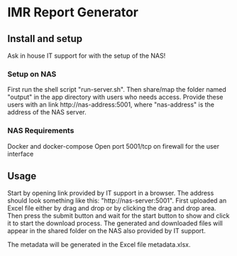 # IMR Report Generator

## Install and setup
Ask in house IT support for with the setup of the NAS!

### Setup on NAS
First run the shell script "run-server.sh".
Then share/map the folder named "output" in the app directory with users who needs access.
Provide these users with an link http://nas-address:5001, where "nas-address"
is the address of the NAS server.

### NAS Requirements
Docker and docker-compose
Open port 5001/tcp on firewall for the user interface

## Usage
Start by opening link provided by IT support in a browser.
The address should look something like this: "http://nas-server:5001".
First uploaded an Excel file either by drag and drop or by clicking the drag and drop area.
Then press the submit button and wait for the start button to show and click it to start the download process.
The generated and downloaded files will appear in the shared folder on the NAS also provided by IT support.

The metadata will be generated in the Excel file metadata.xlsx.
